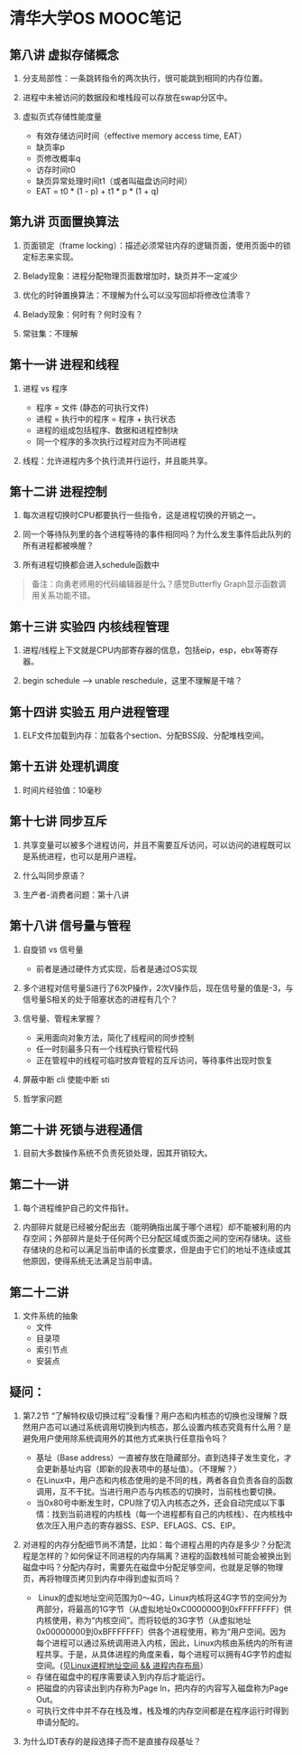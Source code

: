 # 清华大学OS MOOC笔记

## 第八讲 虚拟存储概念

1. 分支局部性：一条跳转指令的两次执行，很可能跳到相同的内存位置。

2. 进程中未被访问的数据段和堆栈段可以存放在swap分区中。

3. 虚拟页式存储性能度量
    * 有效存储访问时间（effective memory access time, EAT） 
    * 缺页率p
    * 页修改概率q
    * 访存时间t0
    * 缺页异常处理时间t1（或者叫磁盘访问时间）
    * EAT = t0 * (1 - p) + t1 * p * (1 + q)

## 第九讲 页面置换算法

1. 页面锁定（frame locking）：描述必须常驻内存的逻辑页面，使用页面中的锁定标志来实现。

2. Belady现象：进程分配物理页面数增加时，缺页并不一定减少

3. 优化的时钟置换算法：不理解为什么可以没写回却将修改位清零？

4. Belady现象：何时有？何时没有？

5. 常驻集：不理解

## 第十一讲 进程和线程

1. 进程 vs 程序
    * 程序 = 文件 (静态的可执行文件)
    * 进程 = 执行中的程序 = 程序 + 执行状态
    * 进程的组成包括程序、数据和进程控制块
    * 同一个程序的多次执行过程对应为不同进程

2. 线程：允许进程内多个执行流并行运行，并且能共享。

## 第十二讲 进程控制

1. 每次进程切换时CPU都要执行一些指令，这是进程切换的开销之一。

2. 同一个等待队列里的各个进程等待的事件相同吗？为什么发生事件后此队列的所有进程都被唤醒？

3. 所有进程切换都会进入schedule函数中

> 备注：向勇老师用的代码编辑器是什么？感觉Butterfly Graph显示函数调用关系功能不错。

## 第十三讲 实验四 内核线程管理

1. 进程/线程上下文就是CPU内部寄存器的信息，包括eip，esp，ebx等寄存器。

2. begin schedule --> unable reschedule，这里不理解是干啥？


## 第十四讲 实验五 用户进程管理

1. ELF文件加载到内存：加载各个section、分配BSS段、分配堆栈空间。

## 第十五讲 处理机调度

1. 时间片经验值：10毫秒


## 第十七讲 同步互斥

1. 共享变量可以被多个进程访问，并且不需要互斥访问，可以访问的进程既可以是系统进程，也可以是用户进程。

2. 什么叫同步原语？

3. 生产者-消费者问题：第十八讲

## 第十八讲 信号量与管程

1. 自旋锁 vs 信号量
    * 前者是通过硬件方式实现，后者是通过OS实现

2. 多个进程对信号量S进行了6次P操作，2次V操作后，现在信号量的值是-3，与信号量S相关的处于阻塞状态的进程有几个？

3. 信号量、管程未掌握？
    * 采用面向对象方法，简化了线程间的同步控制
    * 任一时刻最多只有一个线程执行管程代码
    * 正在管程中的线程可临时放弃管程的互斥访问，等待事件出现时恢复

4. 屏蔽中断 cli  使能中断 sti

5. 哲学家问题

## 第二十讲 死锁与进程通信

1. 目前大多数操作系统不负责死锁处理，因其开销较大。

## 第二十一讲

1. 每个进程维护自己的文件指针。

2. 内部碎片就是已经被分配出去（能明确指出属于哪个进程）却不能被利用的内存空间；外部碎片是处于任何两个已分配区域或页面之间的空闲存储块。这些存储块的总和可以满足当前申请的长度要求，但是由于它们的地址不连续或其他原因，使得系统无法满足当前申请。

## 第二十二讲

1. 文件系统的抽象
    * 文件
    * 目录项
    * 索引节点
    * 安装点

## 疑问：

1. 第7.2节 “了解特权级切换过程”没看懂？用户态和内核态的切换也没理解？既然用户态可以通过系统调用切换到内核态，那么设置内核态究竟有什么用？是避免用户使用除系统调用外的其他方式来执行任意指令吗？
    * 基址（Base address）一直被存放在隐藏部分。直到选择子发生变化，才会更新基址内容（即新的段表项中的基址值）。（不理解？）
    * 在Linux中，用户态和内核态使用的是不同的栈，两者各自负责各自的函数调用，互不干扰。当进行用户态与内核态的切换时，当前栈也要切换。
    * 当0x80号中断发生时，CPU除了切入内核态之外，还会自动完成以下事情：找到当前进程的内核栈（每一个进程都有自己的内核栈）、在内核栈中依次压入用户态的寄存器SS、ESP、EFLAGS、CS、EIP。

2. 对进程的内存分配细节尚不清楚，比如：每个进程占用的内存是多少？分配流程是怎样的？如何保证不同进程的内存隔离？进程的函数栈帧可能会被换出到磁盘中吗？分配内存时，需要先在磁盘中分配足够空间，也就是足够的物理页，再将物理页拷贝到内存中得到虚拟页吗？
    *  Linux的虚拟地址空间范围为0～4G，Linux内核将这4G字节的空间分为两部分，将最高的1G字节（从虚拟地址0xC0000000到0xFFFFFFFF）供内核使用，称为“内核空间”。而将较低的3G字节（从虚拟地址0x00000000到0xBFFFFFFF）供各个进程使用，称为“用户空间。因为每个进程可以通过系统调用进入内核，因此，Linux内核由系统内的所有进程共享。于是，从具体进程的角度来看，每个进程可以拥有4G字节的虚拟空间。(见[Linux进程地址空间 && 进程内存布局](https://blog.csdn.net/yusiguyuan/article/details/45155035)）
    * 存储在磁盘中的程序需要读入到内存后才能运行。
    * 把磁盘的内容读出到内存称为Page In，把内存的内容写入磁盘称为Page Out。
    * 可执行文件中并不存在栈及堆，栈及堆的内存空间都是在程序运行时得到申请分配的。

3. 为什么IDT表存的是段选择子而不是直接存段基址？


